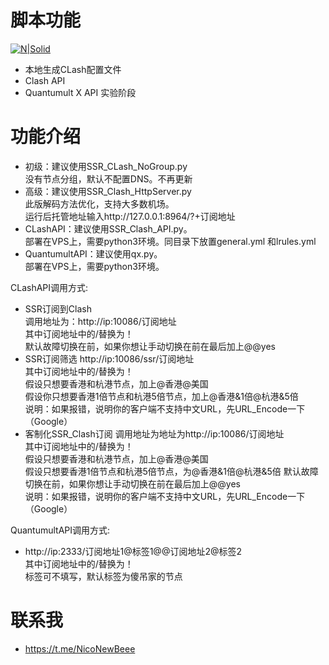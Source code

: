 # 脚本功能

[![N|Solid](https://cldup.com/dTxpPi9lDf.thumb.png)](https://nodesource.com/products/nsolid)



  - 本地生成CLash配置文件
  - Clash API
  - Quantumult X API 实验阶段
 

# 功能介绍

  - 初级：建议使用SSR_CLash_NoGroup.py <br/>
    没有节点分组，默认不配置DNS。不再更新
  - 高级：建议使用SSR_Clash_HttpServer.py  <br/>
    此版解码方法优化，支持大多数机场。 <br/>
    运行后托管地址输入http://127.0.0.1:8964/?+订阅地址
  - CLashAPI：建议使用SSR_Clash_API.py。 <br/>
   部署在VPS上，需要python3环境。同目录下放置general.yml 和lrules.yml 
  - QuantumultAPI：建议使用qx.py。 <br/>
   部署在VPS上，需要python3环境。

   CLashAPI调用方式:
  - SSR订阅到Clash <br/>
   调用地址为：http://ip:10086/订阅地址  <br/>
   其中订阅地址中的/替换为！ <br/>
   默认故障切换在前，如果你想让手动切换在前在最后加上@@yes
  - SSR订阅筛选
   http://ip:10086/ssr/订阅地址   <br/>
   其中订阅地址中的/替换为！ <br/>
   假设只想要香港和杭港节点，加上@香港@美国 <br/>
   假设你只想要香港1倍节点和杭港5倍节点，加上@香港&1倍@杭港&5倍 <br/>
   说明：如果报错，说明你的客户端不支持中文URL，先URL_Encode一下（Google） 
  - 客制化SSR_Clash订阅
   调用地址为地址为http://ip:10086/订阅地址 <br/>
   其中订阅地址中的/替换为！  <br/>
   假设只想要香港和杭港节点，加上@香港@美国 <br/>
   假设只想要香港1倍节点和杭港5倍节点，为@香港&1倍@杭港&5倍 默认故障切换在前，如果你想让手动切换在前在最后加上@@yes <br/>
   说明：如果报错，说明你的客户端不支持中文URL，先URL_Encode一下（Google）
   
   QuantumultAPI调用方式:
   - http://ip:2333/订阅地址1@标签1@@订阅地址2@标签2 <br/>
    其中订阅地址中的/替换为！ <br/>
    标签可不填写，默认标签为傻吊家的节点

# 联系我
   - https://t.me/NicoNewBeee


[//]: # (These are reference links used in the body of this note and get stripped out when the markdown processor does its job. There is no need to format nicely because it shouldn't be seen. Thanks SO - http://stackoverflow.com/questions/4823468/store-comments-in-markdown-syntax)


   [dill]: <https://github.com/joemccann/dillinger>
   [git-repo-url]: <https://github.com/joemccann/dillinger.git>
   [john gruber]: <http://daringfireball.net>
   [df1]: <http://daringfireball.net/projects/markdown/>
   [markdown-it]: <https://github.com/markdown-it/markdown-it>
   [Ace Editor]: <http://ace.ajax.org>
   [node.js]: <http://nodejs.org>
   [Twitter Bootstrap]: <http://twitter.github.com/bootstrap/>
   [jQuery]: <http://jquery.com>
   [@tjholowaychuk]: <http://twitter.com/tjholowaychuk>
   [express]: <http://expressjs.com>
   [AngularJS]: <http://angularjs.org>
   [Gulp]: <http://gulpjs.com>

   [PlDb]: <https://github.com/joemccann/dillinger/tree/master/plugins/dropbox/README.md>
   [PlGh]: <https://github.com/joemccann/dillinger/tree/master/plugins/github/README.md>
   [PlGd]: <https://github.com/joemccann/dillinger/tree/master/plugins/googledrive/README.md>
   [PlOd]: <https://github.com/joemccann/dillinger/tree/master/plugins/onedrive/README.md>
   [PlMe]: <https://github.com/joemccann/dillinger/tree/master/plugins/medium/README.md>
   [PlGa]: <https://github.com/RahulHP/dillinger/blob/master/plugins/googleanalytics/README.md>
